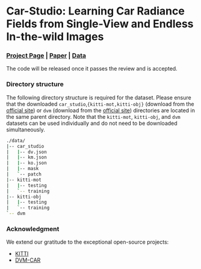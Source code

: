 # Car-Studio: Learning Car Radiance Fields from Single-View and Endless In-the-wild Images
### [Project Page](https://lty2226262.github.io/car-studio/)  | [Paper]() | [Data](https://hkustconnect-my.sharepoint.com/:f:/g/personal/tliubk_connect_ust_hk/EgrO_H2uqgxPik7rP7mR-wABpwznNnV8PbV6GQxCwtwtyA?e=CZJCbU)

The code will be released once it passes the review and is accepted.

### Directory structure
The following directory structure is required for the dataset. Please ensure that the downloaded `car_studio`,`{kitti-mot,kitti-obj}` (download from the [official site](https://www.cvlibs.net/datasets/kitti/index.php)) or `dvm` (download from the [official site](https://deepvisualmarketing.github.io/)) directories are located in the same parent directory. Note that the `kitti-mot`, `kitti-obj`, and `dvm` datasets can be used individually and do not need to be downloaded simultaneously.

```bash
./data/
|-- car_studio
|   |-- dv.json
|   |-- km.json
|   |-- ko.json
|   |-- mask
|   `-- patch
|-- kitti-mot
|   |-- testing
|   `-- training
|-- kitti-obj
|   |-- testing
|   `-- training
`-- dvm
```

### Acknowledgment

We extend our gratitude to the exceptional open-source projects:
- [KITTI](https://www.cvlibs.net/datasets/kitti/index.php)
- [DVM-CAR](https://deepvisualmarketing.github.io/)
